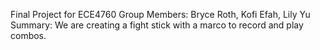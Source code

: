 Final Project for ECE4760 
Group Members: Bryce Roth, Kofi Efah, Lily Yu
Summary: We are creating a fight stick with a marco to record and play combos. 
